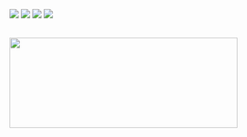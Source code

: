 




  

<a href="https://www.linkedin.com/in/deniz-memduev-4247281b5" target="_blank"><img src="https://img.icons8.com/color/48/000000/linkedin.png"/></a>
<a href="https://www.instagram.com/denizmemduev.dev" target="_blank"><img src="https://img.icons8.com/fluency/48/000000/instagram-new.png"/></a>
<a href="hhttps://twitter.com/deniz_memduev" target="_blank"><img src="https://img.icons8.com/fluency/48/000000/twitter.png"/></a>
<a href="https://denizmemduev.netlify.com" target="_blank"><img src="https://img.icons8.com/fluency/48/000000/domain.png"/></a>

<br>
<div width="100% >
<img src="https://github-readme-stats.vercel.app/api?username=denizmemduev&show_icons=true&count_private=true" width="400" height="158"/>
<img src="https://github-readme-stats.vercel.app/api/top-langs/?username=denizmemduev&layout=compact&show_icons=true/" width="400" height="158"/>

</div>
